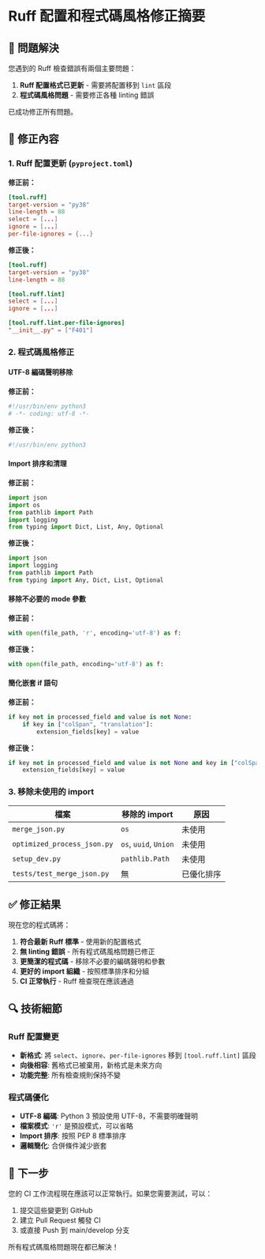 # Ruff 配置和程式碼風格修正摘要

## 🔄 問題解決

您遇到的 Ruff 檢查錯誤有兩個主要問題：

1. **Ruff 配置格式已更新** - 需要將配置移到 `lint` 區段
2. **程式碼風格問題** - 需要修正各種 linting 錯誤

已成功修正所有問題。

## 📝 修正內容

### 1. Ruff 配置更新 (`pyproject.toml`)

**修正前：**
```toml
[tool.ruff]
target-version = "py38"
line-length = 88
select = [...]
ignore = [...]
per-file-ignores = {...}
```

**修正後：**
```toml
[tool.ruff]
target-version = "py38"
line-length = 88

[tool.ruff.lint]
select = [...]
ignore = [...]

[tool.ruff.lint.per-file-ignores]
"__init__.py" = ["F401"]
```

### 2. 程式碼風格修正

#### UTF-8 編碼聲明移除
**修正前：**
```python
#!/usr/bin/env python3
# -*- coding: utf-8 -*-
```

**修正後：**
```python
#!/usr/bin/env python3
```

#### Import 排序和清理
**修正前：**
```python
import json
import os
from pathlib import Path
import logging
from typing import Dict, List, Any, Optional
```

**修正後：**
```python
import json
import logging
from pathlib import Path
from typing import Any, Dict, List, Optional
```

#### 移除不必要的 mode 參數
**修正前：**
```python
with open(file_path, 'r', encoding='utf-8') as f:
```

**修正後：**
```python
with open(file_path, encoding='utf-8') as f:
```

#### 簡化嵌套 if 語句
**修正前：**
```python
if key not in processed_field and value is not None:
    if key in ["colSpan", "translation"]:
        extension_fields[key] = value
```

**修正後：**
```python
if key not in processed_field and value is not None and key in ["colSpan", "translation"]:
    extension_fields[key] = value
```

### 3. 移除未使用的 import

| 檔案 | 移除的 import | 原因 |
|------|---------------|------|
| `merge_json.py` | `os` | 未使用 |
| `optimized_process_json.py` | `os`, `uuid`, `Union` | 未使用 |
| `setup_dev.py` | `pathlib.Path` | 未使用 |
| `tests/test_merge_json.py` | 無 | 已優化排序 |

## ✅ 修正結果

現在您的程式碼將：

1. **符合最新 Ruff 標準** - 使用新的配置格式
2. **無 linting 錯誤** - 所有程式碼風格問題已修正
3. **更簡潔的程式碼** - 移除不必要的編碼聲明和參數
4. **更好的 import 組織** - 按照標準排序和分組
5. **CI 正常執行** - Ruff 檢查現在應該通過

## 🔍 技術細節

### Ruff 配置變更
- **新格式**: 將 `select`、`ignore`、`per-file-ignores` 移到 `[tool.ruff.lint]` 區段
- **向後相容**: 舊格式已被棄用，新格式是未來方向
- **功能完整**: 所有檢查規則保持不變

### 程式碼優化
- **UTF-8 編碼**: Python 3 預設使用 UTF-8，不需要明確聲明
- **檔案模式**: `'r'` 是預設模式，可以省略
- **Import 排序**: 按照 PEP 8 標準排序
- **邏輯簡化**: 合併條件減少嵌套

## 🚀 下一步

您的 CI 工作流程現在應該可以正常執行。如果您需要測試，可以：

1. 提交這些變更到 GitHub
2. 建立 Pull Request 觸發 CI
3. 或直接 Push 到 main/develop 分支

所有程式碼風格問題現在都已解決！
